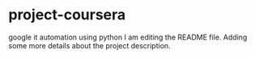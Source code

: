 # project-coursera
google it automation using python
I am editing the README file. Adding some more details about the project description.
